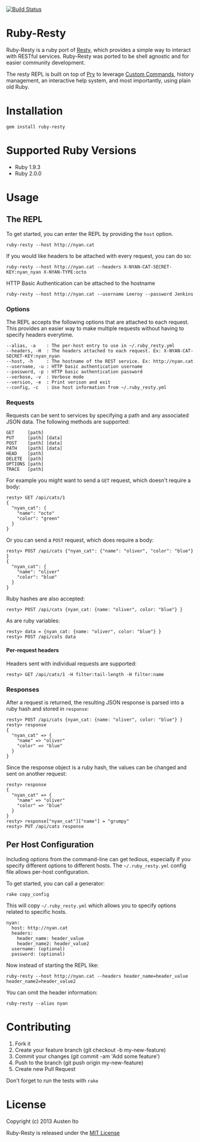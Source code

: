 [![Build Status](https://travis-ci.org/austenito/ruby-resty.png)](https://travis-ci.org/austenito/ruby-resty)

# Ruby-Resty

Ruby-Resty is a ruby port of [Resty][1], which provides a simple way to interact with RESTful services. Ruby-Resty was
ported to be shell agnostic and for easier community development.

The resty REPL is built on top of [Pry][2] to leverage [Custom Commands][3], history management, an interactive 
help system, and most importantly, using plain old Ruby.

# Installation

```
gem install ruby-resty
```

# Supported Ruby Versions

* Ruby 1.9.3
* Ruby 2.0.0

# Usage

## The REPL

To get started, you can enter the REPL by providing the `host` option.

```
ruby-resty --host http://nyan.cat
```

If you would like headers to be attached with every request, you can do so:

```
ruby-resty --host http://nyan.cat --headers X-NYAN-CAT-SECRET-KEY:nyan_nyan X-NYAN-TYPE:octo
```

HTTP Basic Authentication can be attached to the hostname

```
ruby-resty --host http://nyan.cat --username Leeroy --password Jenkins
```

### Options

The REPL accepts the following options that are attached to each request. This provides an easier way to make multiple
requests without having to specify headers everytime.

```
--alias, -a    : The per-host entry to use in ~/.ruby_resty.yml
--headers, -H  : The headers attached to each request. Ex: X-NYAN-CAT-SECRET-KEY:nyan_nyan
--host, -h     : The hostname of the REST service. Ex: http://nyan.cat
--username, -u : HTTP basic authentication username
--password, -p : HTTP basic authentication password
--verbose, -v  : Verbose mode
--version, -e  : Print verison and exit
--config, -c   : Use host information from ~/.ruby_resty.yml
```

### Requests

Requests can be sent to services by specifying a path and any associated JSON data. The following methods are 
supported:

```
GET     [path]
PUT     [path] [data]
POST    [path] [data]
PATH    [path] [data]
HEAD    [path]
DELETE  [path]
OPTIONS [path]
TRACE   [path]
```

For example you might want to send a `GET` request, which doesn't require a body:

```
resty> GET /api/cats/1
{ 
  "nyan_cat": { 
    "name": "octo"
    "color": "green"
  }
}
```

Or you can send a `POST` request, which does require a body:

```
resty> POST /api/cats {"nyan_cat": {"name": "oliver", "color": "blue"} }
{ 
  "nyan_cat": { 
    "name": "oliver"
    "color": "blue"
  }
}
```

Ruby hashes are also accepted:
```
resty> POST /api/cats {nyan_cat: {name: "oliver", color: "blue"} }
```

As are ruby variables:
```
resty> data = {nyan_cat: {name: "oliver", color: "blue"} }
resty> POST /api/cats data
```

#### Per-request headers

Headers sent with individual requests are supported:

```
resty> GET /api/cats/1 -H filter:tail-length -H filter:name
```

### Responses

After a request is returned, the resulting JSON response is parsed into a ruby hash and stored in `response`:

```
resty> POST /api/cats {nyan_cat: {name: "oliver", color: "blue"} }
resty> response
{ 
  "nyan_cat" => { 
    "name" => "oliver"
    "color" => "blue"
  }
}
```

Since the response object is a ruby hash, the values can be changed and sent on another request:

```
resty> response
{ 
  "nyan_cat" => { 
    "name" => "oliver"
    "color" => "blue"
  }
}
resty> response["nyan_cat"]["name"] = "grumpy"
resty> PUT /api/cats response
```

## Per Host Configuration

Including options from the command-line can get tedious, especially if you specify different options to different
hosts. The `~/.ruby_resty.yml` config file allows per-host configuration.

To get started, you can call a generator:

```
rake copy_config
```

This will copy `~/.ruby_resty.yml` which allows you to specify options related to specific hosts.

```
nyan:
  host: http://nyan.cat
  headers:
    header_name: header_value
    header_name2: header_value2
  username: (optional)
  password: (optional)
```

Now instead of starting the REPL like:

```
ruby-resty --host http://nyan.cat --headers header_name=header_value header_name2=header_value2
```

You can omit the header information:

```
ruby-resty --alias nyan
```

# Contributing

1. Fork it
2. Create your feature branch (git checkout -b my-new-feature)
3. Commit your changes (git commit -am 'Add some feature')
4. Push to the branch (git push origin my-new-feature)
5. Create new Pull Request

Don't forget to run the tests with `rake`

# License

Copyright (c) 2013 Austen Ito

Ruby-Resty is released under the [MIT License][4]

[1]: https://github.com/micha/resty
[2]: https://github.com/pry/pry
[3]: https://github.com/pry/pry/wiki/Custom-commands
[4]: http://opensource.org/licenses/MIT

